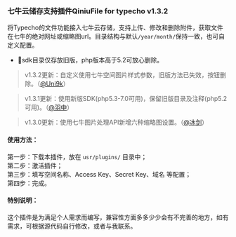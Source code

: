 ### 七牛云储存支持插件QiniuFile for typecho v1.3.2

将Typecho的文件功能接入七牛云存储，支持上传、修改和删除附件，获取文件在七牛的绝对网址或缩略图url。目录结构与默认`/year/month/`保持一致，也可自定义配置。

- :dart:sdk目录仅存放旧版，php版本高于5.2可放心删除。

 > v1.3.2更新：自定义使用七牛空间图片样式参数，旧版方法已失效，按钮删除。（[@Uni9k](https://github.com/Uni9k/QiniuFile)）

 > v1.3.1更新：使用新版SDK(php5.3-7.0可用)，保留旧版目录及注释(php5.2可用)。（[@羽中](https://github.com/binjoo)）
 
 > v1.3.0更新：使用七牛图片处理API新增六种缩略图设置。（[@冰剑](https://github.com/binjoo)）

#### 使用方法：
第一步：下载本插件，放在 `usr/plugins/` 目录中；  
第二步：激活插件；  
第三步：填写空间名称、Access Key、Secret Key、域名 等配置；  
第四步：完成。

#### 特别说明：
这个插件是为满足个人需求而编写，兼容性方面多多少少会有不完善的地方，如有需求，可根据源代码自行修改，或者与我联系。